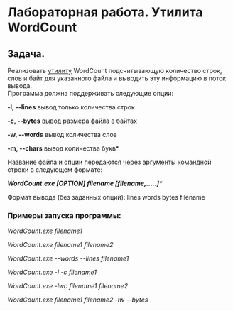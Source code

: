 # Лабораторная работа. Утилита WordCount

## Задача.	

Реализовать [утилиту](https://ru.wikipedia.org/wiki/%D0%A3%D1%82%D0%B8%D0%BB%D0%B8%D1%82%D0%B0) WordCount подсчитывающую количество строк, слов и байт для указанного файла и выводить эту информацию в поток вывода. 	
Программа должна поддерживать следующие опции:

**-l, --lines**    вывод только количества строк

**-c, --bytes**    вывод размера файла в байтах

**-w, --words**    вывод количества слов

**-m, --chars**     вывод количества букв*


Название файла и опции передаются через аргументы командной строки в следующем формате:

_**WordCount.exe [OPTION] filename [filename,.....]***_

Формат вывода (без заданных опций):
  lines words bytes filename
  
### Примеры запуска программы:
_WordCount.exe filename1_
 
_WordCount.exe filename1 filename2_

_WordCount.exe --words --lines filename1_

_WordCount.exe -l -c filename1_
 
_WordCount.exe -lwc filename1 filename2_

_WordCount.exe  filename1 filename2 -lw --bytes_ 
